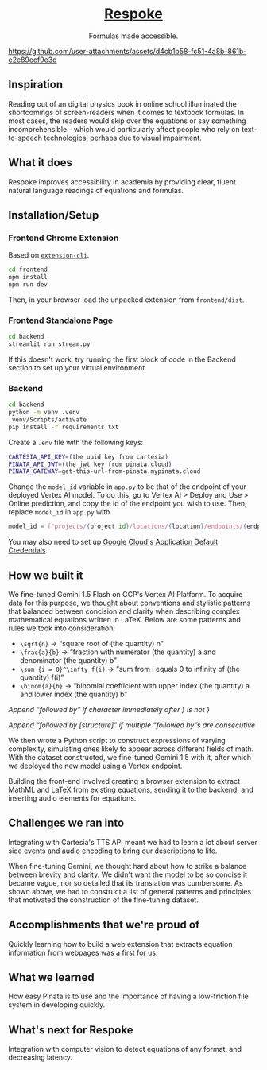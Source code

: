 <h1 align="center">
<a href="https://devpost.com/software/respoke">Respoke</a>
</h1>

<p align="center">Formulas made accessible.</p>

https://github.com/user-attachments/assets/d4cb1b58-fc51-4a8b-861b-e2e89ecf9e3d

## Inspiration

Reading out of an digital physics book in online school illuminated the shortcomings of screen-readers when it comes to textbook formulas. In most cases, the readers would skip over the equations or say something incomprehensible - which would particularly affect people who rely on text-to-speech technologies, perhaps due to visual impairment.

## What it does

Respoke improves accessibility in academia by providing clear, fluent natural language readings of equations and formulas.

## Installation/Setup

### Frontend Chrome Extension

Based on [`extension-cli`](https://oss.mobilefirst.me/extension-cli/).

```sh
cd frontend
npm install
npm run dev
```

Then, in your browser load the unpacked extension from `frontend/dist`.

### Frontend Standalone Page

```sh
cd backend
streamlit run stream.py
```
If this doesn't work, try running the first block of code in the Backend section to set up your virtual environment.

### Backend

```sh
cd backend
python -m venv .venv
.venv/Scripts/activate
pip install -r requirements.txt
```

Create a `.env` file with the following keys:

```sh
CARTESIA_API_KEY=(the uuid key from cartesia)
PINATA_API_JWT=(the jwt key from pinata.cloud)
PINATA_GATEWAY=get-this-url-from-pinata.mypinata.cloud
```

Change the `model_id` variable in `app.py` to be that of the endpoint of your deployed Vertex AI model. To do this, go to Vertex AI > Deploy and Use > Online prediction, and copy the id of the endpoint you wish to use. Then, replace `model_id` in `app.py` with

```py
model_id = f"projects/{project id}/locations/{location}/endpoints/{endpoint id}"
```

You may also need to set up [Google Cloud's Application Default Credentials](https://cloud.google.com/docs/authentication/provide-credentials-adc).

## How we built it

We fine-tuned Gemini 1.5 Flash on GCP's Vertex AI Platform. To acquire data for this purpose, we thought about conventions and stylistic patterns that balanced between concision and clarity when describing complex mathematical equations written in LaTeX. Below are some patterns and rules we took into consideration:

- `\sqrt{n}` -> “square root of (the quantity) n”
- `\frac{a}{b}` -> “fraction with numerator (the quantity) a and denominator (the quantity) b”
- `\sum_{i = 0}^\infty f(i)` -> “sum from i equals 0 to infinity of (the quantity) f(i)”
- `\binom{a}{b}` -> “binomial coefficient with upper index (the quantity) a and lower index (the quantity) b”

_Append “followed by” if character immediately after } is not }_

_Append “followed by \[structure\]” if multiple “followed by”s are consecutive_

We then wrote a Python script to construct expressions of varying complexity, simulating ones likely to appear across different fields of math. With the dataset constructed, we fine-tuned Gemini 1.5 with it, after which we deployed the new model using a Vertex endpoint.

Building the front-end involved creating a browser extension to extract MathML and LaTeX from existing equations, sending it to the backend, and inserting audio elements for equations.

## Challenges we ran into

Integrating with Cartesia's TTS API meant we had to learn a lot about server side events and audio encoding to bring our descriptions to life.

When fine-tuning Gemini, we thought hard about how to strike a balance between brevity and clarity. We didn't want the model to be so concise it became vague, nor so detailed that its translation was cumbersome. As shown above, we had to construct a list of general patterns and principles that motivated the construction of the fine-tuning dataset.

## Accomplishments that we're proud of

Quickly learning how to build a web extension that extracts equation information from webpages was a first for us.

## What we learned

How easy Pinata is to use and the importance of having a low-friction file system in developing quickly.

## What's next for Respoke

Integration with computer vision to detect equations of any format, and decreasing latency.
